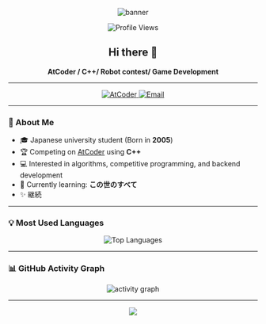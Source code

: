 <p align="center">
  <img src="https://capsule-render.vercel.app/api?type=waving&color=0d47a1&height=170&section=header&text=UltiMorse&fontSize=48&fontColor=ffffff&animation=fadeIn" alt="banner"/>
</p>

<p align="center">
  <img src="https://komarev.com/ghpvc/?username=UltiMorse&style=flat-square&color=blue" alt="Profile Views" />
</p>

<h2 align="center">Hi there 👋</h2>

<p align="center">
  <b>AtCoder / C++/ Robot contest/ Game Development</b>
</p>

---

<div align="center">

<a href="https://atcoder.jp/users/UltiMorse">
  <img src="https://img.shields.io/badge/AtCoder-UltiMorse-blue?style=flat-square&logo=codeforces" alt="AtCoder" />
</a>
<a href="mailto:ultimorse@gmail.com">
  <img src="https://img.shields.io/badge/Gmail-ultimorse@gmail.com-red?style=flat-square&logo=gmail" alt="Email" />
</a>
</div>

---

### 🚀 About Me

- 🎓 Japanese university student (Born in **2005**)
- 🏆 Competing on <a href="https://atcoder.jp/users/UltiMorse">AtCoder</a> using <b>C++</b>
- 💻 Interested in algorithms, competitive programming, and backend development
- 🌱 Currently learning: <b>この世のすべて</b>
- ✨ 継続

---

### 💡 Most Used Languages

<p align="center">
  <img src="https://github-readme-stats.vercel.app/api/top-langs/?username=UltiMorse&layout=compact&theme=tokyonight" alt="Top Languages" />
</p>

---

### 📊 GitHub Activity Graph

<p align="center">
  <img src="https://github-readme-activity-graph.vercel.app/graph?username=UltiMorse&theme=tokyo-night" alt="activity graph"/>
</p>

---

<p align="center">
  <img src="https://capsule-render.vercel.app/api?type=waving&color=0d47a1&height=100&section=footer"/>
</p>

<!--
**UltiMorse/UltiMorse** is a ✨ _special_ ✨ repository because its `README.md` (this file) appears on your GitHub profile.

Template ideas:

- 🔭 I’m currently working on ...
- 🌱 I’m currently learning ...
- 👯 I’m looking to collaborate on ...
- 🤔 I’m looking for help with ...
- 💬 Ask me about ...
- 📫 How to reach me: ...
- 😄 Pronouns: ...
- ⚡ Fun fact: ...
-->
